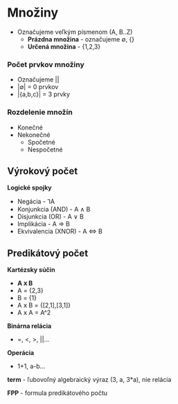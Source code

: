 # Množiny

- Označujeme veľkým písmenom (A, B..Z)
  - **Prázdna množina** - označujeme ∅, {}
  - **Určená množina** - {1,2,3}

### Počet prvkov množiny

- Označujeme ||
- |∅| = 0 prvkov
- |{a,b,c}| = 3 prvky

### Rozdelenie množín

- Konečné
- Nekonečné
  - Spočetné
  - Nespočetné

## Výrokový počet

**Logické spojky**
- Negácia - ⅂A
- Konjunkcia (AND) - A ∧ B
- Disjunkcia (OR) - A ∨ B
- Implikácia - A ⇒ B
- Ekvivalencia (XNOR) - A ⇔ B

## Predikátový počet

**Kartézsky súčin**
- **A 𝗑 B**
- A = {2,3}
- B = {1}
- A 𝗑 B = {[2,1],[3,1]}
- A 𝗑 A = A^2

**Binárna relácia**
- =, <, >, ||...

**Operácia**
- 1+1, a-b...

**term** - ľubovoľný algebraický výraz (3, a, 3*a), nie relácia

**FPP** - formula predikátového počtu